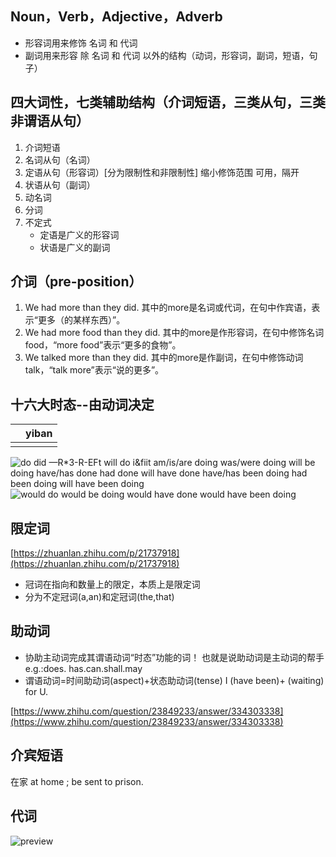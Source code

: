 ## Noun，Verb，Adjective，Adverb
- 形容词用来修饰 名词 和 代词
- 副词用来形容 除 名词 和 代词 以外的结构（动词，形容词，副词，短语，句子）

## 四大词性，七类辅助结构（介词短语，三类从句，三类非谓语从句）

1. 介词短语
2. 名词从句（名词）
3. 定语从句（形容词）[分为限制性和非限制性] 缩小修饰范围 可用，隔开
4. 状语从句（副词）
5. 动名词
6. 分词
7. 不定式
    - 定语是广义的形容词
    - 状语是广义的副词

## 介词（pre-position）

1. We had more than they did. 其中的more是名词或代词，在句中作宾语，表示“更多（的某样东西）”。
2. We had more food than they did. 其中的more是作形容词，在句中修饰名词food，“more food”表示“更多的食物”。
3. We talked more than they did. 其中的more是作副词，在句中修饰动词talk，“talk more”表示“说的更多”。
    
## 十六大时态--由动词决定


|     | yiban |
| --- | ----- |
|     |       |

![do did —R*3-R-EFt will do i&fiit am/is/are doing was/were doing will be doing have/has done had done will have done have/has been doing had been doing will have been doing ](Exported%20image%2020240403195607-0.jpeg) ![would do would be doing would have done would have been doing ](Exported%20image%2020240403195607-1.jpeg)

## 限定词

[https://zhuanlan.zhihu.com/p/21737918](https://zhuanlan.zhihu.com/p/21737918)

- 冠词在指向和数量上的限定，本质上是限定词
- 分为不定冠词(a,an)和定冠词(the,that)
 
## 助动词

- 协助主动词完成其谓语动词“时态”功能的词！ 也就是说助动词是主动词的帮手 e.g.:does. has.can.shall.may
- 谓语动词=时间助动词(aspect)+状态助动词(tense) I (have been)+ (waiting) for U.

[https://www.zhihu.com/question/23849233/answer/334303338](https://www.zhihu.com/question/23849233/answer/334303338)
 
## 介宾短语

在家 at home ; be sent to prison.
 
## 代词

![preview](Exported%20image%2020240403195607-2.jpeg)